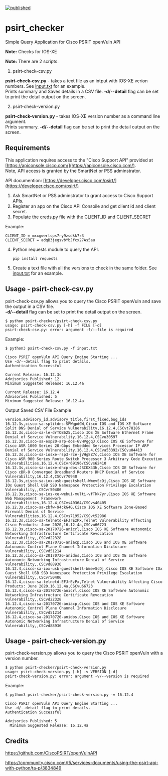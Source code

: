 [![published](https://static.production.devnetcloud.com/codeexchange/assets/images/devnet-published.svg)](https://developer.cisco.com/codeexchange/github/repo/bit-git/psirt_checker)

# psirt_checker
Simple Query Application for Cisco PSRIT openVuln API 

**Note:** Checks for IOS-XE

**Note:** There are 2 scripts.
1. psirt-check-csv.py 

**psirt-check-csv.py** - takes a text file as an intput with IOS-XE verion numbers. See [input.txt](https://gitlab.com/ochohan/ciscosupportapi/-/raw/master/psirt-checker/input.txt) for an example. </br>Prints summary and Saves details in a CSV file. **-d/--detail** flag can be set to print the detail output on the screen.

2. psirt-check-version.py

**psirt-check-version.py** - takes IOS-XE version number as a command line argument. </br>Prints summary. **-d/--detail** flag can be set to print the detail output on the screen.


## Requirements
This application requires access to the "Cisco Support API" provided at [https://apiconsole.cisco.com/](https://apiconsole.cisco.com/).  
Note, API access is granted by the SmartNet or PSS adminstrator.   

API documention: [https://developer.cisco.com/psirt/](https://developer.cisco.com/psirt/)

1. Ask SmartNet or PSS adminstrator to grant access to Cisco Support APIs. 
2. Register an app on the Cisco API Consoile and get client id and client secret.
3. Populate the [creds.py](https://gitlab.com/ochohan/ciscosupportapi/-/raw/master/psirt-checker/creds.py) file with the CLIENT_ID and CLIENT_SECRET

Example:
```
CLIENT_ID = mxxgwertsps7ry9zsdkk7r3
CLIENT_SECRET = adqB3jegsvbYbJfcx27As5au
```

4. Python requests module to query the API. 

   `pip install requests`

5. Create a text file with all the versions to check in the same folder. See [input.txt](https://gitlab.com/ochohan/ciscosupportapi/-/raw/master/psirt-checker/input.txt) for an example.

## Usage - psirt-check-csv.py 
psirt-check-csv.py allows you to query the Cisco PSRIT openVuln and save the output in a CSV file.</br>**-d/--detail** flag can be set to print the detail output on the screen.
```
$ python psirt-checker/psirt-check-csv.py 
usage: psirt-check-csv.py [-h] -f FILE [-d]
psirt-check-csv.py: error: argument -f/--file is required
```

Example:
```
$ python3 psirt-check-csv.py -f input.txt

Cisco PSRIT openVuln API Query Engine Starting ...
Use -d/--detail flag to print details.
Authentication Successful

Current Release: 16.12.3s
Advisories Published: 12
Minimum Suggested Release: 16.12.4a

Current Release: 16.12.4
Advisories Published: 5
Minimum Suggested Release: 16.12.4a
```

Output Saved CSV File Example 
```
version,advisory_id,advisory_title,first_fixed,bug_ids
16.12.3s,cisco-sa-splitdns-SPWqpdGW,Cisco IOS and IOS XE Software Split DNS Denial of Service Vulnerability,16.12.4,CSCvt78186
16.12.3s,cisco-sa-le-drTOB625,Cisco IOS XE Software Ethernet Frame Denial of Service Vulnerability,16.12.4,CSCvu30597
16.12.3s,cisco-sa-esp20-arp-dos-GvHVggqJ,Cisco IOS XE Software for Cisco ASR 1000 Series 20-Gbps Embedded Services Processor IP ARP Denial of Service Vulnerability,16.12.4,CSCva53392/CSCvu04413
16.12.3s,cisco-sa-iosxe-rsp3-rce-jVHg8Z7c,Cisco IOS XE Software for Cisco ASR 900 Series Route Switch Processor 3 Arbitrary Code Execution Vulnerabilities,16.12.4,CSCvr69196/CSCvs62410
16.12.3s,cisco-sa-iosxe-dhcp-dos-JSCKX43h,Cisco IOS XE Software for Cisco cBR-8 Converged Broadband Routers DHCP Denial of Service Vulnerability,16.12.4,CSCvr70940
16.12.3s,cisco-sa-iox-usb-guestshell-WmevScDj,Cisco IOS XE Software IOx Guest Shell USB SSD Namespace Protection Privilege Escalation Vulnerability,,CSCvr50406
16.12.3s,cisco-sa-ios-xe-webui-multi-vfTkk7yr,Cisco IOS XE Software Web Management  Framework Vulnerabilities,16.12.4,CSCvs40364/CSCvs40405
16.12.3s,cisco-sa-zbfw-94ckG4G,Cisco IOS XE Software Zone-Based Firewall Denial of Service Vulnerabilities,16.12.4,CSCvs71952/CSCvt52986
16.12.3s,cisco-sa-telnetd-EFJrEzPx,Telnet Vulnerability Affecting Cisco Products: June 2020,16.12.4a,CSCvu66723
16.12.3s,cisco-sa-20170726-anicrl,Cisco IOS XE Software Autonomic Networking Infrastructure Certificate Revocation Vulnerability,,CSCvd22328
16.12.3s,cisco-sa-20170726-aniacp,Cisco IOS and IOS XE Software Autonomic Control Plane Channel Information Disclosure Vulnerability,,CSCvd51214
16.12.3s,cisco-sa-20170726-anidos,Cisco IOS and IOS XE Software Autonomic Networking Infrastructure Denial of Service Vulnerability,,CSCvd88936
16.12.4,cisco-sa-iox-usb-guestshell-WmevScDj,Cisco IOS XE Software IOx Guest Shell USB SSD Namespace Protection Privilege Escalation Vulnerability,,CSCvr50406
16.12.4,cisco-sa-telnetd-EFJrEzPx,Telnet Vulnerability Affecting Cisco Products: June 2020,16.12.4a,CSCvu66723
16.12.4,cisco-sa-20170726-anicrl,Cisco IOS XE Software Autonomic Networking Infrastructure Certificate Revocation Vulnerability,,CSCvd22328
16.12.4,cisco-sa-20170726-aniacp,Cisco IOS and IOS XE Software Autonomic Control Plane Channel Information Disclosure Vulnerability,,CSCvd51214
16.12.4,cisco-sa-20170726-anidos,Cisco IOS and IOS XE Software Autonomic Networking Infrastructure Denial of Service Vulnerability,,CSCvd88936
```

## Usage - psirt-check-version.py
psirt-check-version.py allows you to query the Cisco PSRIT openVuln with a version number.
```
$ python psirt-checker/psirt-check-version.py 
usage: psirt-check-version.py [-h] -v VERSION [-d]
psirt-check-version.py: error: argument -v/--version is required
```

Example:
```
$ python3 psirt-checker/psirt-check-version.py -v 16.12.4

Cisco PSRIT openVuln API Query Engine Starting ...
Use -d/--detail flag to print details.
Authentication Successful

Advisories Published: 5
  Minimum Suggested Release: 16.12.4a
```

## Credits
https://github.com/CiscoPSIRT/openVulnAPI

https://community.cisco.com/t5/services-documents/using-the-psirt-api-with-python/ta-p/3834849

